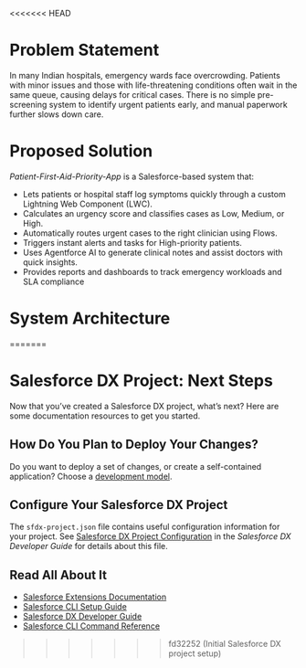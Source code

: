 <<<<<<< HEAD
# Problem Statement
In many Indian hospitals, emergency wards face overcrowding. Patients with minor issues and those with life-threatening conditions often wait in the same queue, causing delays for critical cases.
There is no simple pre-screening system to identify urgent patients early, and manual paperwork further slows down care.
# Proposed Solution
*Patient-First-Aid-Priority-App* is a Salesforce-based system that:
-  Lets patients or hospital staff log symptoms quickly through a custom Lightning Web Component (LWC).
- Calculates an urgency score and classifies cases as Low, Medium, or High.
- Automatically routes urgent cases to the right clinician using Flows.
- Triggers instant alerts and tasks for High-priority patients.
- Uses Agentforce AI to generate clinical notes and assist doctors with quick insights.
- Provides reports and dashboards to track emergency workloads and SLA compliance
# System Architecture
=======
# Salesforce DX Project: Next Steps

Now that you’ve created a Salesforce DX project, what’s next? Here are some documentation resources to get you started.

## How Do You Plan to Deploy Your Changes?

Do you want to deploy a set of changes, or create a self-contained application? Choose a [development model](https://developer.salesforce.com/tools/vscode/en/user-guide/development-models).

## Configure Your Salesforce DX Project

The `sfdx-project.json` file contains useful configuration information for your project. See [Salesforce DX Project Configuration](https://developer.salesforce.com/docs/atlas.en-us.sfdx_dev.meta/sfdx_dev/sfdx_dev_ws_config.htm) in the _Salesforce DX Developer Guide_ for details about this file.

## Read All About It

- [Salesforce Extensions Documentation](https://developer.salesforce.com/tools/vscode/)
- [Salesforce CLI Setup Guide](https://developer.salesforce.com/docs/atlas.en-us.sfdx_setup.meta/sfdx_setup/sfdx_setup_intro.htm)
- [Salesforce DX Developer Guide](https://developer.salesforce.com/docs/atlas.en-us.sfdx_dev.meta/sfdx_dev/sfdx_dev_intro.htm)
- [Salesforce CLI Command Reference](https://developer.salesforce.com/docs/atlas.en-us.sfdx_cli_reference.meta/sfdx_cli_reference/cli_reference.htm)
>>>>>>> fd32252 (Initial Salesforce DX project setup)

